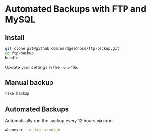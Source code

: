 # Automated Backups with FTP and MySQL

## Install

```bash
git clone git@github.com:nerdgeschoss/ftp-backup.git
cd ftp-backup
bundle
```

Update your settings in the `.env` file.

## Manual backup

```bash
rake backup
```

## Automated Backups

Automatically run the backup every 12 hours via cron.

```bash
whenever --update-crontab
```
